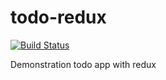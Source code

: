 # todo-redux

[![Build Status](https://travis-ci.org/hckhanh/todo-redux.svg?branch=master)](https://travis-ci.org/hckhanh/todo-redux)

Demonstration todo app with redux
